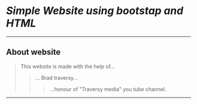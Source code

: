 # *Simple Website using bootstap and HTML*
---
## About website
> This website is made with the help of...
>> ... Brad traversy...
> > > ...honour of "Traversy media" you tube channel. 
---

